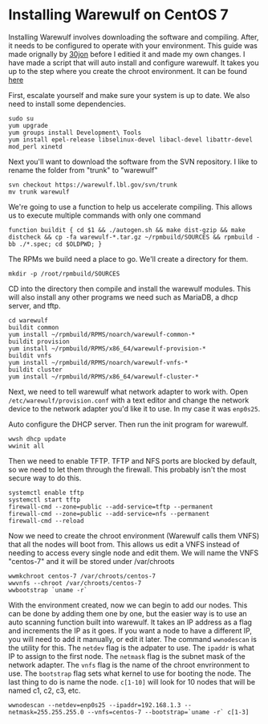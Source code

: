 # Installing Warewulf on CentOS 7
Installing Warewulf involves downloading the software and compiling. After, it needs to be configured to operate with your environment. This guide was made orignally by [30jon](https://github.com/30jon) before I editied it and made my own changes. I have made a script that will auto install and configure warewulf. It takes you up to the step where you create the chroot environment. It can be found [here](warewulf.sh)

First, escalate yourself and make sure your system is up to date. We also need to install some dependencies.
```
sudo su
yum upgrade
yum groups install Development\ Tools
yum install epel-release libselinux-devel libacl-devel libattr-devel mod_perl xinetd
```
Next you'll want to download the software from the SVN repository. I like to rename the folder from "trunk" to "warewulf"
```
svn checkout https://warewulf.lbl.gov/svn/trunk
mv trunk warewulf
```
We're going to use a function to help us accelerate compiling. This allows us to execute multiple commands with only one command
```
function buildit { cd $1 && ./autogen.sh && make dist-gzip && make distcheck && cp -fa warewulf-*.tar.gz ~/rpmbuild/SOURCES && rpmbuild -bb ./*.spec; cd $OLDPWD; }
```
The RPMs we build need a place to go. We'll create a directory for them.
```
mkdir -p /root/rpmbuild/SOURCES
```
CD into the directory then compile and install the warewulf modules. This will also install any other programs we need such as MariaDB, a dhcp server, and tftp.
```
cd warewulf
buildit common
yum install ~/rpmbuild/RPMS/noarch/warewulf-common-*
buildit provision
yum install ~/rpmbuild/RPMS/x86_64/warewulf-provision-*
buildit vnfs
yum install ~/rpmbuild/RPMS/noarch/warewulf-vnfs-*
buildit cluster
yum install ~/rpmbuild/RPMS/x86_64/warewulf-cluster-*
```

Next, we need to tell warewulf what network adapter to work with. Open `/etc/warewulf/provision.conf` with a text editor and change the network device to the network adapter you'd like it to use. In my case it was `enp0s25`.

Auto configure the DHCP server. Then run the init program for warewulf.
```
wwsh dhcp update
wwinit all
```

Then we need to enable TFTP. TFTP and NFS ports are blocked by default, so we need to let them through the firewall. This probably isn't the most secure way to do this.
```
systemctl enable tftp
systemctl start tftp
firewall-cmd --zone=public --add-service=tftp --permanent
firewall-cmd --zone=public --add-service=nfs --permanent
firewall-cmd --reload
```

Now we need to create the chroot environment (Warewulf calls them VNFS) that all the nodes will boot from. This allows us edit a VNFS instead of needing to access every single node and edit them. We will name the VNFS "centos-7" and it will be stored under /var/chroots
```
wwmkchroot centos-7 /var/chroots/centos-7
wwvnfs --chroot /var/chroots/centos-7
wwbootstrap `uname -r`
```

With the environment created, now we can begin to add our nodes. This can be done by adding them one by one, but the easier way is to use an auto scanning function built into warewulf. It takes an IP address as a flag and increments the IP as it goes. If you want a node to have a different IP, you will need to add it manually, or edit it later. The command `wwnodescan` is the utility for this. The `netdev` flag is the adpater to use. The `ipaddr` is what IP to assign to the first node. The `netmask` flag is the subnet mask of the network adapter. The `vnfs` flag is the name of the chroot envrironment to use. The `bootstrap` flag sets what kernel to use for booting the node. The last thing to do is name the node. `c[1-10]` will look for 10 nodes that will be named c1, c2, c3, etc.
```
wwnodescan --netdev=enp0s25 --ipaddr=192.168.1.3 --netmask=255.255.255.0 --vnfs=centos-7 --bootstrap=`uname -r` c[1-3]
```
